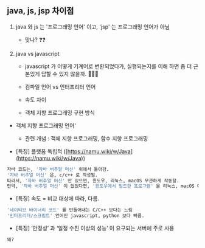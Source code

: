 ## java, js, jsp 차이점 

1. java 와 js 는 '프로그래밍 언어' 이고, 'jsp' 는 프로그래밍 언어가 아님 
	- 맞나? ❓❓ 


2. java vs javascript
	- javascript 가 어떻게 기계어로 변환되었다가, 실행되는지를 이해 하면 좀 더 근본있게 답할 수 있지 않을까. 📛📛📛 


	- 컴파일 언어 vs 인터프리터 언어 


	- 속도 차이 


	- 객체 지향 프로그래밍 구현 방식 




- 객체 지향 프로그래밍 언어'
	- 관련 개념 : 객체 지향 프로그래밍, 함수 지향 프로그래밍 





- [특징] 플랫폼 독립적 ([https://namu.wiki/w/Java](https://namu.wiki/w/Java))
```bash
자바 코드는, '자바 버추얼 머신' 위에서 돌아감. 
'자바 버추얼 머신' 은, c/c++ 로 작성됨. 
따라서, '자바 버추얼 머신' 만 있으면, 윈도우, 리눅스, macOS 무관하게 작동함. 
만약, '자바 버추얼 머신' 이 없었다면, '윈도우에서 빌드한 프로그램' 을 리눅스, macOS 에서 실행하는 것은 불가능. 
```


- [특징] 속도 = 비교 대상에 따라, 다름.
```bash
'네이티브 바이너리 코드' 를 만들어내는 C/C++ 보다는 느림 
'인터프리터/스크립트' 언어인 javascript, python 보다 빠름. 
```

- [특징] ‘안정성’ 과 ‘일정 수진 이상의 성능’ 이 요구되는 서버에 주로 사용
```bash
왜? 

```

